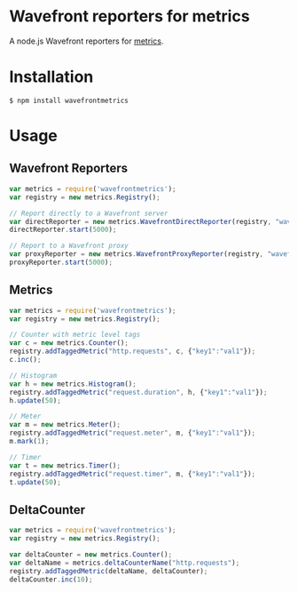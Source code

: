 # Wavefront reporters for metrics

A node.js Wavefront reporters for [metrics](https://www.npmjs.com/package/metrics).

# Installation

    $ npm install wavefrontmetrics

# Usage

## Wavefront Reporters

```javascript
var metrics = require('wavefrontmetrics');
var registry = new metrics.Registry();

// Report directly to a Wavefront server
var directReporter = new metrics.WavefrontDirectReporter(registry, "wavefront.nodejs.direct", "<cluster>.wavefront.com", "<wavefront_api_token>", { 'tag0': "default", 'source': "wavefront-nodejs-example"});
directReporter.start(5000);

// Report to a Wavefront proxy
var proxyReporter = new metrics.WavefrontProxyReporter(registry, "wavefront.nodejs.proxy", "localhost", 2878, { 'tag0': "default", 'source': "wavefront-nodejs-example"});
proxyReporter.start(5000);
```


## Metrics
```javascript
var metrics = require('wavefrontmetrics');
var registry = new metrics.Registry();

// Counter with metric level tags
var c = new metrics.Counter();
registry.addTaggedMetric("http.requests", c, {"key1":"val1"});
c.inc();

// Histogram
var h = new metrics.Histogram();
registry.addTaggedMetric("request.duration", h, {"key1":"val1"});
h.update(50);

// Meter
var m = new metrics.Meter();
registry.addTaggedMetric("request.meter", m, {"key1":"val1"});
m.mark(1);

// Timer
var t = new metrics.Timer();
registry.addTaggedMetric("request.timer", m, {"key1":"val1"});
t.update(50);
```

## DeltaCounter

```javascript
var metrics = require('wavefrontmetrics');
var registry = new metrics.Registry();

var deltaCounter = new metrics.Counter();
var deltaName = metrics.deltaCounterName("http.requests");
registry.addTaggedMetric(deltaName, deltaCounter);
deltaCounter.inc(10);
```
